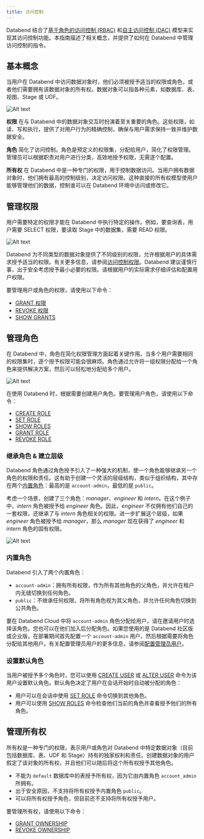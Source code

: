 ```yaml
---
title: 访问控制
---
```


Databend 结合了[基于角色的访问控制 (RBAC)](https://en.wikipedia.org/wiki/Role-based_access_control) 和[自主访问控制 (DAC)](https://en.wikipedia.org/wiki/Discretionary_access_control) 模型来实现其访问控制功能。本指南描述了相关概念，并提供了如何在 Databend 中管理访问控制的指令。

## 基本概念

当用户在 Databend 中访问数据对象时，他们必须被授予适当的权限或角色，或者他们需要拥有该数据对象的所有权。数据对象可以指各种元素，如数据库、表、视图、Stage 或 UDF。

![Alt text](../../public/img/guides/access-control-1.png)

**权限** 在与 Databend 中的数据对象交互时扮演着至关重要的角色。这些权限，如读、写和执行，提供了对用户行为的精确控制，确保与用户需求保持一致并维护数据安全。

**角色** 简化了访问控制。角色是预定义的权限集，分配给用户，简化了权限管理。管理员可以根据职责对用户进行分类，高效地授予权限，无需逐个配置。

**所有权** 在 Databend 中是一种专门的权限，用于控制数据访问。当用户拥有数据对象时，他们拥有最高的控制级别，决定访问权限。这种直接的所有权模型使用户能够管理他们的数据，控制谁可以在 Databend 环境中访问或修改它。

## 管理权限

用户需要特定的权限才能在 Databend 中执行特定的操作。例如，要查询表，用户需要 SELECT 权限，要读取 Stage 中的数据集，需要 READ 权限。

![Alt text](../../public/img/guides/access-control-2.png)

Databend 为不同类型的数据对象提供了不同级别的权限，允许根据用户的具体需求授予适当的权限。有关更多信息，请参阅[访问控制权限](/sql/sql-reference/access-control-privileges)。Databend 建议谨慎行事，出于安全考虑授予最小必要的权限。请根据用户的实际需求仔细评估和配置用户权限。

要管理用户或角色的权限，请使用以下命令：

- [GRANT 权限](/sql/sql-commands/ddl/user/grant-privileges)
- [REVOKE 权限](/sql/sql-commands/ddl/user/revoke-privileges)
- [SHOW GRANTS](/sql/sql-commands/ddl/user/show-grants)

## 管理角色

在 Databend 中，角色在简化权限管理方面起着关键作用。当多个用户需要相同的权限集时，逐个授予权限可能会很麻烦。角色通过允许将一组权限分配给一个角色来提供解决方案，然后可以轻松地分配给多个用户。

![Alt text](../../public/img/guides/access-control-3.png)

在使用 Databend 时，根据需要创建用户角色。要管理用户角色，请使用以下命令：

- [CREATE ROLE](/sql/sql-commands/ddl/user/user-create-role)
- [SET ROLE](/sql/sql-commands/ddl/user/user-set-role)
- [SHOW ROLES](/sql/sql-commands/ddl/user/user-show-roles)
- [GRANT ROLE](/sql/sql-commands/ddl/user/grant-role)
- [REVOKE ROLE](/sql/sql-commands/ddl/user/revoke-role)

### 继承角色 & 建立层级

Databend 角色通过角色授予引入了一种强大的机制，使一个角色能够继承另一个角色的权限和责任。这有助于创建一个灵活的层级结构，类似于组织结构，其中存在两个[内置角色](#built-in-roles)：最高的是 `account-admin`，最低的是 `public`。

考虑一个场景，创建了三个角色：_manager_、_engineer_ 和 _intern_。在这个例子中，_intern_ 角色被授予给 _engineer_ 角色。因此，_engineer_ 不仅拥有他们自己的一套权限，还继承了与 _intern_ 角色相关的权限。进一步扩展这个层级，如果 _engineer_ 角色被授予给 _manager_，那么 _manager_ 现在获得了 _engineer_ 和 _intern_ 角色的固有权限。

![Alt text](../../public/img/guides/access-control-4.png)

### 内置角色

Databend 引入了两个内置角色：

- `account-admin`：拥有所有权限，作为所有其他角色的父角色，并允许在租户内无缝切换到任何角色。
- `public`：不继承任何权限，将所有角色视为其父角色，并允许任何角色切换到公共角色。

要在 Databend Cloud 中将 `account-admin` 角色分配给用户，请在邀请用户时选择该角色。您也可以在他们加入后分配角色。如果您使用的是 Databend 社区版或企业版，在部署期间首先配置一个 `account-admin` 用户，然后根据需要将角色分配给其他用户。有关配置管理员用户的更多信息，请参阅[配置管理员用户](/guides/deploy/admin-users)。

### 设置默认角色

当用户被授予多个角色时，您可以使用 [CREATE USER](/sql/sql-commands/ddl/user/user-create-user) 或 [ALTER USER](/sql/sql-commands/ddl/user/user-alter-user) 命令为该用户设置默认角色。默认角色决定了用户在会话开始时自动被分配的角色：

- 用户可以在会话中使用 [SET ROLE](/sql/sql-commands/ddl/user/user-set-role) 命令切换到其他角色。
- 用户可以使用 [SHOW ROLES](/sql/sql-commands/ddl/user/user-show-roles) 命令检查他们当前的角色并查看授予他们的所有角色。

## 管理所有权

所有权是一种专门的权限，表示用户或角色对 Databend 中特定数据对象（目前包括数据库、表、UDF 和 Stage）持有的独家权利和责任。创建数据对象的用户假定了该对象的所有权，并且他们可以随后将这个所有权授予其他角色。

- 不能为 `default` 数据库中的表授予所有权，因为它由内置角色 `account_admin` 所拥有。
- 出于安全原因，不支持将所有权授予内置角色 `public`。
- 可以将所有权授予角色，但目前还不支持将所有权授予用户。

要管理所有权，请使用以下命令：

- [GRANT OWNERSHIP](/sql/sql-commands/ddl/user/grant-ownership)
- [REVOKE OWNERSHIP](/sql/sql-commands/ddl/user/revoke-ownership)
